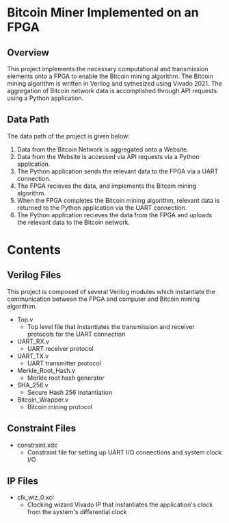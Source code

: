 <!-- Title -->
# Bitcoin Miner Implemented on an FPGA

<!-- Overview -->
## Overview
This project implements the necessary computational and transmission elements onto a FPGA to enable the Bitcoin mining algorithm. The Bitcoin mining algorithm is written in Verilog and sythesized using Vivado 2021. The aggregation of Bitcoin network data is accomplished through API requests using a Python application. 

<!-- Data Path -->
## Data Path
The data path of the project is given below:
1. Data from the Bitcoin Network is aggregated onto a Website.
2. Data from the Website is accessed via API requests via a Python application.
3. The Python application sends the relevant data to the FPGA via a UART connection.
4. The FPGA recieves the data, and implements the Bitcoin mining algorithm.
5. When the FPGA completes the Bitcoin mining algorithm, relevant data is returned to the Python application via the UART connection.
6. The Python application recieves the data from the FPGA and uploads the relevant data to the Bitcoin network. 

<!-- Contents -->
# Contents
<!-- Verilog Files  -->
## Verilog Files 
This project is composed of several Verilog modules which instantiate the communication between the FPGA and computer and Bitcoin mining algorithim.
* Top.v
  * Top level file that instantiates the transmission and receiver protocols for the UART connection
* UART_RX.v
  * UART receiver protocol
* UART_TX.v
  * UART transmitter protocol
* Merkle_Root_Hash.v
  * Merkle root hash generator
* SHA_256.v
  * Secure Hash 256 instantiation
* Bitcoin_Wrapper.v
  * Bitcoin mining protocol
<!-- Constraint File -->
## Constraint Files 
* constraint.xdc
  * Constraint file for setting up UART I/O connections and system clock I/O
<!-- IP Files -->
## IP Files 
* clk_wiz_0.xci
  * Clocking wizard Vivado IP that instantiates the application's clock from the system's differential clock
